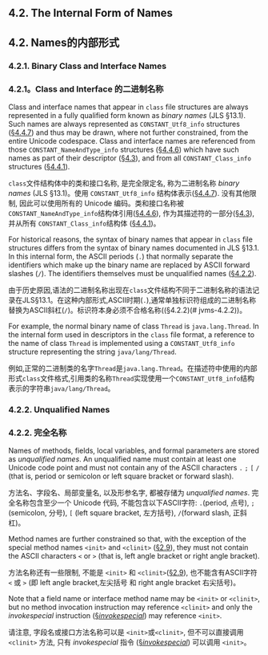 ## 4.2. The Internal Form of Names

## 4.2. Names的内部形式

### 4.2.1. Binary Class and Interface Names

### 4.2.1。Class and Interface 的二进制名称

Class and interface names that appear in `class` file structures are always represented in a fully qualified form known as *binary names* (JLS §13.1). Such names are always represented as `CONSTANT_Utf8_info` structures ([§4.4.7](#jvms-4.4.7)) and thus may be drawn, where not further constrained, from the entire Unicode codespace. Class and interface names are referenced from those `CONSTANT_NameAndType_info` structures ([§4.4.6](#jvms-4.4.6)) which have such names as part of their descriptor ([§4.3](#jvms-4.3)), and from all `CONSTANT_Class_info` structures ([§4.4.1](#jvms-4.4.1)).

`class`文件结构体中的类和接口名称, 是完全限定名, 称为二进制名称 *binary names* (JLS §13.1)。使用 `CONSTANT_Utf8_info` 结构体表示([§4.4.7](#jvms-4.4.7)). 没有其他限制, 因此可以使用所有的 Unicode 编码。类和接口名称被 `CONSTANT_NameAndType_info`结构体引用([§4.4.6](#jvms-4.4.6)), 作为其描述符的一部分([§4.3](#jvms-4.3)), 并从所有 `CONSTANT_Class_info`结构体 ([§4.4.1](#jvms-4.4.1))。

For historical reasons, the syntax of binary names that appear in `class` file structures differs from the syntax of binary names documented in JLS §13.1. In this internal form, the ASCII periods (`.`) that normally separate the identifiers which make up the binary name are replaced by ASCII forward slashes (`/`). The identifiers themselves must be unqualified names ([§4.2.2](#jvms-4.2.2)).

由于历史原因,语法的二进制名称出现在`class`文件结构不同于二进制名称的语法记录在JLS§13.1。在这种内部形式,ASCII时期(`.`),通常单独标识符组成的二进制名称替换为ASCII斜杠(`/`)。标识符本身必须不合格名称((§4.2.2)(# jvms-4.2.2))。

For example, the normal binary name of class `Thread` is `java.lang.Thread`. In the internal form used in descriptors in the `class` file format, a reference to the name of class `Thread` is implemented using a `CONSTANT_Utf8_info` structure representing the string `java/lang/Thread`.

例如,正常的二进制类的名字`Thread`是`java.lang.Thread`。在描述符中使用的内部形式`class`文件格式,引用类的名称`Thread`实现使用一个`CONSTANT_Utf8_info`结构表示的字符串`java/lang/Thread`。

### 4.2.2. Unqualified Names

### 4.2.2. 完全名称

Names of methods, fields, local variables, and formal parameters are stored as *unqualified names*. An unqualified name must contain at least one Unicode code point and must not contain any of the ASCII characters `.` `;` `[` `/` (that is, period or semicolon or left square bracket or forward slash).

方法名、字段名、局部变量名, 以及形参名字, 都被存储为 *unqualified names*. 完全名称包含至少一个 Unicode 代码, 不能包含以下ASCII字符: `.`(period, 点号), `;`(semicolon, 分号), `[` (left square bracket, 左方括号), `/`(forward slash, 正斜杠)。

Method names are further constrained so that, with the exception of the special method names `<init>` and `<clinit>` ([§2.9](https://docs.oracle.com/javase/specs/jvms/se8/html/jvms-2.html#jvms-2.9)), they must not contain the ASCII characters `<` or `>` (that is, left angle bracket or right angle bracket).

方法名称还有一些限制, 不能是 `<init>` 和 `<clinit>`([§2.9](https://docs.oracle.com/javase/specs/jvms/se8/html/jvms-2.html#jvms-2.9)), 也不能含有ASCII字符 `<` 或 `>` (即 left angle bracket,左尖括号 和  right angle bracket 右尖括号)。

Note that a field name or interface method name may be `<init>` or `<clinit>`, but no method invocation instruction may reference `<clinit>` and only the *invokespecial* instruction ([§*invokespecial*](https://docs.oracle.com/javase/specs/jvms/se8/html/jvms-6.html#jvms-6.5.invokespecial)) may reference `<init>`.

请注意, 字段名或接口方法名称可以是 `<init>`或`<clinit>`, 但不可以直接调用 `<clinit>` 方法, 只有 *invokespecial* 指令 ([§*invokespecial*](https://docs.oracle.com/javase/specs/jvms/se8/html/jvms-6.html#jvms-6.5.invokespecial)) 可以调用 `<init>`。


